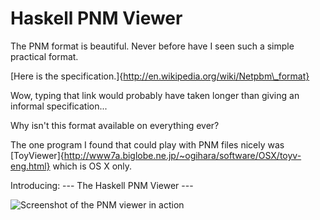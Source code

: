 Haskell PNM Viewer
==================

The PNM format is beautiful. Never before have I seen such a simple practical format.

[Here is the specification.]{http://en.wikipedia.org/wiki/Netpbm\_format}

Wow, typing that link would probably have taken longer than giving an informal specification...

Why isn't this format available on everything ever?

The one program I found that could play with PNM files nicely was
[ToyViewer]{http://www7a.biglobe.ne.jp/~ogihara/software/OSX/toyv-eng.html}
which is OS X only.

Introducing: --- The Haskell PNM Viewer ---

![Screenshot of the PNM viewer in action](raw/master/screenshots/proof_of_concept.png)
